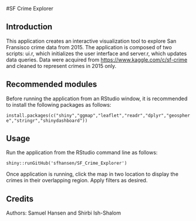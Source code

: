 #SF Crime Explorer

## Introduction

This application creates an interactive visualization tool to explore San Fransisco crime data from 2015. 
The application is composed of two scripts: ui.r, which initializes the user interface and server.r, which updates 
data queries. Data were acquired from https://www.kaggle.com/c/sf-crime and cleaned to represent crimes in 2015 only. 

## Recommended modules

Before running the application from an RStudio window, it is recommended to install the following packages as follows:

`install.packages(c("shiny","ggmap","leaflet","readr","dplyr","geosphere","stringr","shinydashboard"))`

## Usage

Run the application from the RStudio command line as follows:

`shiny::runGitHub('sfhansen/SF_Crime_Explorer')`

Once application is running, click the map in two location to display the crimes in their overlapping region. Apply filters as desired. 

## Credits

Authors: Samuel Hansen and Shirbi Ish-Shalom
